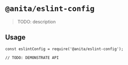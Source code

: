 # `@anita/eslint-config`

> TODO: description

## Usage

```
const eslintConfig = require('@anita/eslint-config');

// TODO: DEMONSTRATE API
```
